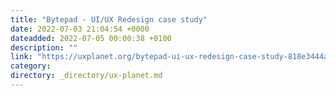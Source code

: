 ```yaml
---
title: "Bytepad - UI/UX Redesign case study"
date: 2022-07-03 21:04:54 +0000
dateadded: 2022-07-05 00:00:38 +0100
description: ""
link: "https://uxplanet.org/bytepad-ui-ux-redesign-case-study-818e3444a455?source=rss----819cc2aaeee0---4"
category:
directory: _directory/ux-planet.md
---
```

